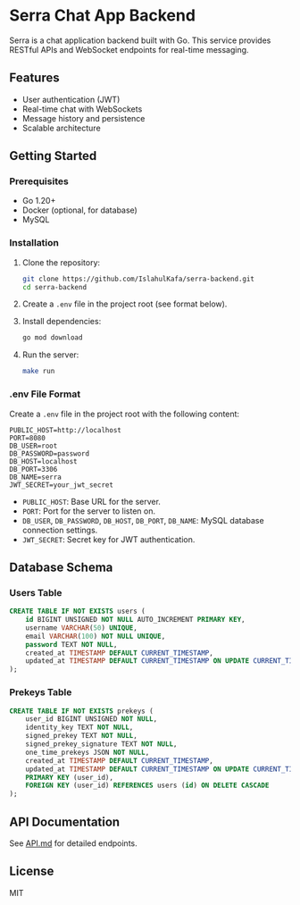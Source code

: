 # Serra Chat App Backend

Serra is a chat application backend built with Go. This service provides RESTful APIs and WebSocket endpoints for real-time messaging.

## Features

- User authentication (JWT)
- Real-time chat with WebSockets
- Message history and persistence
- Scalable architecture

## Getting Started

### Prerequisites

- Go 1.20+
- Docker (optional, for database)
- MySQL

### Installation

1. Clone the repository:

   ```bash
   git clone https://github.com/IslahulKafa/serra-backend.git
   cd serra-backend
   ```

2. Create a `.env` file in the project root (see format below).

3. Install dependencies:

   ```bash
   go mod download
   ```

4. Run the server:
   ```bash
   make run
   ```

### .env File Format

Create a `.env` file in the project root with the following content:

```env
PUBLIC_HOST=http://localhost
PORT=8080
DB_USER=root
DB_PASSWORD=password
DB_HOST=localhost
DB_PORT=3306
DB_NAME=serra
JWT_SECRET=your_jwt_secret
```

- `PUBLIC_HOST`: Base URL for the server.
- `PORT`: Port for the server to listen on.
- `DB_USER`, `DB_PASSWORD`, `DB_HOST`, `DB_PORT`, `DB_NAME`: MySQL database connection settings.
- `JWT_SECRET`: Secret key for JWT authentication.

## Database Schema

### Users Table

```sql
CREATE TABLE IF NOT EXISTS users (
    id BIGINT UNSIGNED NOT NULL AUTO_INCREMENT PRIMARY KEY,
    username VARCHAR(50) UNIQUE,
    email VARCHAR(100) NOT NULL UNIQUE,
    password TEXT NOT NULL,
    created_at TIMESTAMP DEFAULT CURRENT_TIMESTAMP,
    updated_at TIMESTAMP DEFAULT CURRENT_TIMESTAMP ON UPDATE CURRENT_TIMESTAMP
);
```

### Prekeys Table

```sql
CREATE TABLE IF NOT EXISTS prekeys (
    user_id BIGINT UNSIGNED NOT NULL,
    identity_key TEXT NOT NULL,
    signed_prekey TEXT NOT NULL,
    signed_prekey_signature TEXT NOT NULL,
    one_time_prekeys JSON NOT NULL,
    created_at TIMESTAMP DEFAULT CURRENT_TIMESTAMP,
    updated_at TIMESTAMP DEFAULT CURRENT_TIMESTAMP ON UPDATE CURRENT_TIMESTAMP,
    PRIMARY KEY (user_id),
    FOREIGN KEY (user_id) REFERENCES users (id) ON DELETE CASCADE
);
```

## API Documentation

See [API.md](API.md) for detailed endpoints.

## License

MIT
